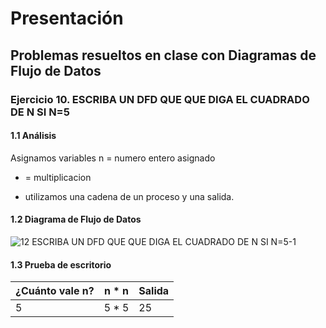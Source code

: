# Presentación
## Problemas resueltos en clase con Diagramas de Flujo de Datos
### Ejercicio 10. ESCRIBA UN DFD QUE QUE DIGA EL CUADRADO DE N SI N=5
#### 1.1 Análisis
Asignamos variables
n = numero entero asignado
* = multiplicacion
- utilizamos una cadena de un proceso y una salida.
#### 1.2 Diagrama de Flujo de Datos

![12  ESCRIBA UN DFD QUE QUE DIGA EL CUADRADO DE N SI N=5-1](https://user-images.githubusercontent.com/112590329/191153841-95b6721f-5c6d-4b0b-9d24-8707d756d7d6.png)

#### 1.3 Prueba de escritorio
| ¿Cuánto vale n?  | n * n | Salida |
|------------------|-------|--------|
|       5          | 5 * 5 |   25   |
